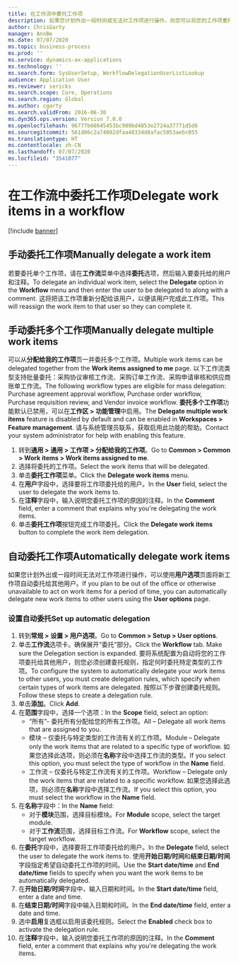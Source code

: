 ```yaml
---
title: 在工作流中委托工作项
description: 如果您计划外出一段时间或无法对工作项进行操作，则您可以将您的工作项委托或重新分配给其他用户。
author: ChrisGarty
manager: AnnBe
ms.date: 07/07/2020
ms.topic: business-process
ms.prod: ''
ms.service: dynamics-ax-applications
ms.technology: ''
ms.search.form: SysUserSetup, WorkflowDelegationUserListLookup
audience: Application User
ms.reviewer: sericks
ms.search.scope: Core, Operations
ms.search.region: Global
ms.author: cgarty
ms.search.validFrom: 2016-06-30
ms.dyn365.ops.version: Version 7.0.0
ms.openlocfilehash: 96777b66645453bc909bd4053e2724a37771d5d6
ms.sourcegitcommit: 561d06c2a74602dfaa40334d8afac5053aebc055
ms.translationtype: HT
ms.contentlocale: zh-CN
ms.lasthandoff: 07/07/2020
ms.locfileid: "3541077"
---
```

# <a name="delegate-work-items-in-a-workflow"></a><span data-ttu-id="7960a-103">在工作流中委托工作项</span><span class="sxs-lookup"><span data-stu-id="7960a-103">Delegate work items in a workflow</span></span>

[!include [banner](../../includes/banner.md)]

## <a name="manually-delegate-a-work-item"></a><span data-ttu-id="7960a-104">手动委托工作项</span><span class="sxs-lookup"><span data-stu-id="7960a-104">Manually delegate a work item</span></span>

<span data-ttu-id="7960a-105">若要委托单个工作项，请在**工作流**菜单中选择**委托**选项，然后输入要委托给的用户和注释。</span><span class="sxs-lookup"><span data-stu-id="7960a-105">To delegate an individual work item, select the **Delegate** option in the **Workflow** menu and then enter the user to be delegated to along with a comment.</span></span> <span data-ttu-id="7960a-106">这将把该工作项重新分配给该用户，以便该用户完成此工作项。</span><span class="sxs-lookup"><span data-stu-id="7960a-106">This will reassign the work item to that user so they can complete it.</span></span>

## <a name="manually-delegate-multiple-work-items"></a><span data-ttu-id="7960a-107">手动委托多个工作项</span><span class="sxs-lookup"><span data-stu-id="7960a-107">Manually delegate multiple work items</span></span>

<span data-ttu-id="7960a-108">可以从**分配给我的工作项**页一并委托多个工作项。</span><span class="sxs-lookup"><span data-stu-id="7960a-108">Multiple work items can be delegated together from the **Work items assigned to me** page.</span></span> <span data-ttu-id="7960a-109">以下工作流类型支持批量委托：采购协议审核工作流、采购订单工作流、采购申请审核和供应商账单工作流。</span><span class="sxs-lookup"><span data-stu-id="7960a-109">The following workflow types are eligible for mass delegation: Purchase agreement approval workflow, Purchase order workflow, Purchase requisition review, and Vendor invoice workflow.</span></span> <span data-ttu-id="7960a-110">**委托多个工作项**功能默认已禁用，可以在**工作区 > 功能管理**中启用。</span><span class="sxs-lookup"><span data-stu-id="7960a-110">The **Delegate multiple work items** feature is disabled by default and can be enabled in **Workspaces > Feature management**.</span></span> <span data-ttu-id="7960a-111">请与系统管理员联系，获取启用此功能的帮助。</span><span class="sxs-lookup"><span data-stu-id="7960a-111">Contact your system administrator for help with enabling this feature.</span></span>
1.  <span data-ttu-id="7960a-112">转到**通用 > 通用 > 工作项 > 分配给我的工作项**。</span><span class="sxs-lookup"><span data-stu-id="7960a-112">Go to **Common > Common > Work items > Work items assigned to me**.</span></span>
2.  <span data-ttu-id="7960a-113">选择将委托的工作项。</span><span class="sxs-lookup"><span data-stu-id="7960a-113">Select the work items that will be delegated.</span></span>
3.  <span data-ttu-id="7960a-114">单击**委托工作项**菜单。</span><span class="sxs-lookup"><span data-stu-id="7960a-114">Click the **Delegate work items** menu.</span></span>
4.  <span data-ttu-id="7960a-115">在**用户**字段中，选择要将工作项委托给的用户。</span><span class="sxs-lookup"><span data-stu-id="7960a-115">In the **User** field, select the user to delegate the work items to.</span></span>
5.  <span data-ttu-id="7960a-116">在**注释**字段中，输入说明您委托工作项的原因的注释。</span><span class="sxs-lookup"><span data-stu-id="7960a-116">In the **Comment** field, enter a comment that explains why you're delegating the work items.</span></span>
6.  <span data-ttu-id="7960a-117">单击**委托工作项**按钮完成工作项委托。</span><span class="sxs-lookup"><span data-stu-id="7960a-117">Click the **Delegate work items** button to complete the work item delegation.</span></span>

## <a name="automatically-delegate-work-items"></a><span data-ttu-id="7960a-118">自动委托工作项</span><span class="sxs-lookup"><span data-stu-id="7960a-118">Automatically delegate work items</span></span>

<span data-ttu-id="7960a-119">如果您计划外出或一段时间无法对工作项进行操作，可以使用**用户选项**页面将新工作项自动委托给其他用户。</span><span class="sxs-lookup"><span data-stu-id="7960a-119">If you plan to be out of the office or otherwise unavailable to act on work items for a period of time, you can automatically delegate new work items to other users using the **User options** page.</span></span>

### <a name="set-up-automatic-delegation"></a><span data-ttu-id="7960a-120">设置自动委托</span><span class="sxs-lookup"><span data-stu-id="7960a-120">Set up automatic delegation</span></span>
1. <span data-ttu-id="7960a-121">转到**常规 > 设置 > 用户选项**。</span><span class="sxs-lookup"><span data-stu-id="7960a-121">Go to **Common > Setup > User options**.</span></span>
2. <span data-ttu-id="7960a-122">单击**工作流**选项卡。确保展开“委托”部分。</span><span class="sxs-lookup"><span data-stu-id="7960a-122">Click the **Workflow** tab. Make sure the Delegation section is expanded.</span></span> <span data-ttu-id="7960a-123">要将系统配置为自动将您的工作项委托给其他用户，则您必须创建委托规则，指定何时委托特定类型的工作项。</span><span class="sxs-lookup"><span data-stu-id="7960a-123">To configure the system to automatically delegate your work items to other users, you must create delegation rules, which specify when certain types of work items are delegated.</span></span> <span data-ttu-id="7960a-124">按照以下步骤创建委托规则。</span><span class="sxs-lookup"><span data-stu-id="7960a-124">Follow these steps to create a delegation rule.</span></span>  
3. <span data-ttu-id="7960a-125">单击**添加**。</span><span class="sxs-lookup"><span data-stu-id="7960a-125">Click **Add**.</span></span>
4. <span data-ttu-id="7960a-126">在**范围**字段中，选择一个选项：</span><span class="sxs-lookup"><span data-stu-id="7960a-126">In the **Scope** field, select an option:</span></span>
    - <span data-ttu-id="7960a-127">“所有”- 委托所有分配给您的所有工作项。</span><span class="sxs-lookup"><span data-stu-id="7960a-127">All – Delegate all work items that are assigned to you.</span></span>
    - <span data-ttu-id="7960a-128">模块 – 仅委托与特定类型的工作流有关的工作项。</span><span class="sxs-lookup"><span data-stu-id="7960a-128">Module – Delegate only the work items that are related to a specific type of workflow.</span></span> <span data-ttu-id="7960a-129">如果您选择此选项，则必须在**名称**字段中选择工作流的类型。</span><span class="sxs-lookup"><span data-stu-id="7960a-129">If you select this option, you must select the type of workflow in the **Name** field.</span></span>
    - <span data-ttu-id="7960a-130">工作流 – 仅委托与特定工作流有关的工作项。</span><span class="sxs-lookup"><span data-stu-id="7960a-130">Workflow – Delegate only the work items that are related to a specific workflow.</span></span> <span data-ttu-id="7960a-131">如果您选择此选项，则必须在**名称**字段中选择工作流。</span><span class="sxs-lookup"><span data-stu-id="7960a-131">If you select this option, you must select the workflow in the **Name** field.</span></span>  
5. <span data-ttu-id="7960a-132">在**名称**字段中：</span><span class="sxs-lookup"><span data-stu-id="7960a-132">In the **Name** field:</span></span>
    - <span data-ttu-id="7960a-133">对于**模块**范围，选择目标模块。</span><span class="sxs-lookup"><span data-stu-id="7960a-133">For **Module** scope, select the target module.</span></span>
    - <span data-ttu-id="7960a-134">对于**工作流**范围，选择目标工作流。</span><span class="sxs-lookup"><span data-stu-id="7960a-134">For **Workflow** scope, select the target workflow.</span></span>
6. <span data-ttu-id="7960a-135">在**委托**字段中，选择要将工作项委托给的用户。</span><span class="sxs-lookup"><span data-stu-id="7960a-135">In the **Delegate** field, select the user to delegate the work items to.</span></span> <span data-ttu-id="7960a-136">使用**开始日期/时间**和**结束日期/时间**字段指定希望自动委托工作项的时间。</span><span class="sxs-lookup"><span data-stu-id="7960a-136">Use the **Start date/time** and **End date/time** fields to specify when you want the work items to be automatically delegated.</span></span>  
7. <span data-ttu-id="7960a-137">在**开始日期/时间**字段中，输入日期和时间。</span><span class="sxs-lookup"><span data-stu-id="7960a-137">In the **Start date/time** field, enter a date and time.</span></span>
8. <span data-ttu-id="7960a-138">在**结束日期/时间**字段中输入日期和时间。</span><span class="sxs-lookup"><span data-stu-id="7960a-138">In the **End date/time** field, enter a date and time.</span></span>
9. <span data-ttu-id="7960a-139">选中**启用**复选框以启用该委托规则。</span><span class="sxs-lookup"><span data-stu-id="7960a-139">Select the **Enabled** check box to activate the delegation rule.</span></span> 
10. <span data-ttu-id="7960a-140">在**注释**字段中，输入说明您委托工作项的原因的注释。</span><span class="sxs-lookup"><span data-stu-id="7960a-140">In the **Comment** field, enter a comment that explains why you're delegating the work items.</span></span>
